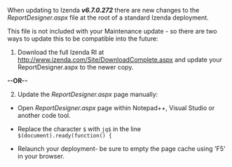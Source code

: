 When updating to Izenda **_v6.7.0.272_** there are new changes to the _ReportDesigner.aspx_ file at the root of a standard Izenda deployment.

This file is not included with your Maintenance update - so there are two ways to update this to be compatible into the future:

1) Download the full Izenda RI at http://www.izenda.com/Site/DownloadComplete.aspx and update your ReportDesigner.aspx to the newer copy.

**--OR--**

2) Update the _ReportDesigner.aspx_ page manually:

* Open _ReportDesigner.aspx_ page within Notepad++, Visual Studio or another code tool.

* Replace the character ``$`` with ``jq$`` in the line ``$(document).ready(function() {``

* Relaunch your deployment- be sure to empty the page cache using 'F5' in your browser.